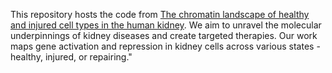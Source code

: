 This repository hosts the code from [The chromatin landscape of healthy and injured cell types in the human kidney](https://www.biorxiv.org/content/10.1101/2023.06.07.543965v1). We aim to unravel the molecular underpinnings of kidney diseases and create targeted therapies. Our work maps gene activation and repression in kidney cells across various states - healthy, injured, or repairing." 
